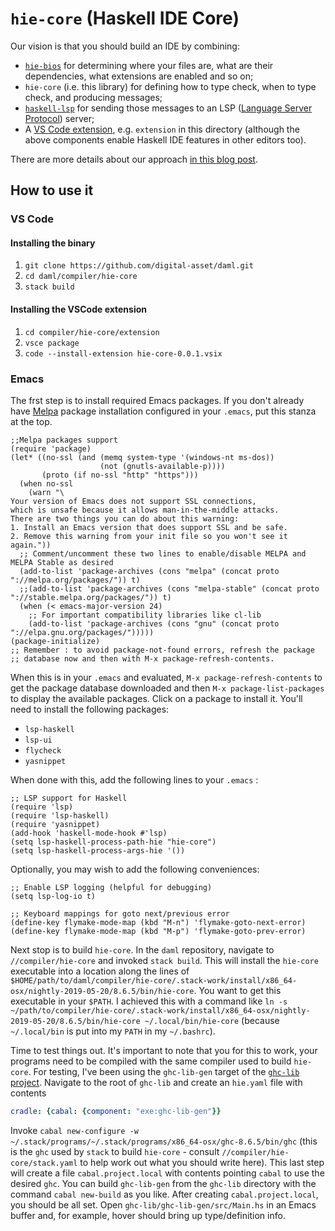 # `hie-core` (Haskell IDE Core)

Our vision is that you should build an IDE by combining:

* [`hie-bios`](https://github.com/mpickering/hie-bios) for determining where your files are, what are their dependencies, what extensions are enabled and so on;
* `hie-core` (i.e. this library) for defining how to type check, when to type check, and producing messages;
* [`haskell-lsp`](https://github.com/alanz/haskell-lsp) for sending those messages to an LSP ([Language Server Protocol](https://microsoft.github.io/language-server-protocol/)) server;
* A [VS Code extension](https://code.visualstudio.com/api), e.g. `extension` in this directory (although the above components enable Haskell IDE features in other editors too).

There are more details about our approach [in this blog post](https://4ta.uk/p/shaking-up-the-ide).

## How to use it

### VS Code

#### Installing the binary

1. `git clone https://github.com/digital-asset/daml.git`
2. `cd daml/compiler/hie-core`
3. `stack build`

#### Installing the VSCode extension

1. `cd compiler/hie-core/extension`
2. `vsce package`
3. `code --install-extension hie-core-0.0.1.vsix`

### Emacs

The frst step is to install required Emacs packages. If you don't already have [Melpa](https://melpa.org/#/) package installation configured in your `.emacs`, put this stanza at the top.
```elisp
;;Melpa packages support
(require 'package)
(let* ((no-ssl (and (memq system-type '(windows-nt ms-dos))
                    (not (gnutls-available-p))))
       (proto (if no-ssl "http" "https")))
  (when no-ssl
    (warn "\
Your version of Emacs does not support SSL connections,
which is unsafe because it allows man-in-the-middle attacks.
There are two things you can do about this warning:
1. Install an Emacs version that does support SSL and be safe.
2. Remove this warning from your init file so you won't see it again."))
  ;; Comment/uncomment these two lines to enable/disable MELPA and MELPA Stable as desired
  (add-to-list 'package-archives (cons "melpa" (concat proto "://melpa.org/packages/")) t)
  ;;(add-to-list 'package-archives (cons "melpa-stable" (concat proto "://stable.melpa.org/packages/")) t)
  (when (< emacs-major-version 24)
    ;; For important compatibility libraries like cl-lib
    (add-to-list 'package-archives (cons "gnu" (concat proto "://elpa.gnu.org/packages/")))))
(package-initialize)
;; Remember : to avoid package-not-found errors, refresh the package
;; database now and then with M-x package-refresh-contents.
   ```
When this is in your `.emacs` and evaluated, `M-x package-refresh-contents` to get the package database downloaded and then `M-x package-list-packages` to display the available packages. Click on a package to install it. You'll need to install the following packages:
  - `lsp-haskell`
  - `lsp-ui`
  - `flycheck`
  - `yasnippet`

When done with this, add the following lines to your `.emacs` :
```elisp
;; LSP support for Haskell
(require 'lsp)
(require 'lsp-haskell)
(require 'yasnippet)
(add-hook 'haskell-mode-hook #'lsp)
(setq lsp-haskell-process-path-hie "hie-core")
(setq lsp-haskell-process-args-hie '())
```

Optionally, you may wish to add the following conveniences:
```elisp
;; Enable LSP logging (helpful for debugging)
(setq lsp-log-io t)

;; Keyboard mappings for goto next/previous error
(define-key flymake-mode-map (kbd "M-n") 'flymake-goto-next-error)
(define-key flymake-mode-map (kbd "M-p") 'flymake-goto-prev-error)
```

Next stop is to build `hie-core`. In the `daml` repository, navigate to `//compiler/hie-core` and invoked `stack build`. This will install the `hie-core` executable into a location along the lines of `$HOME/path/to/daml/compiler/hie-core/.stack-work/install/x86_64-osx/nightly-2019-05-20/8.6.5/bin/hie-core`. You want to get this executable in your `$PATH`. I achieved this with a command like `ln -s ~/path/to/compiler/hie-core/.stack-work/install/x86_64-osx/nightly-2019-05-20/8.6.5/bin/hie-core ~/.local/bin/hie-core` (because `~/.local/bin` is put into my `PATH` in my `~/.bashrc`).

Time to test things out. It's important to note that you for this to work, your programs need to be compiled with the same compiler used to build `hie-core`. For testing, I've been using the `ghc-lib-gen` target of the [`ghc-lib` project](https://github.com/digital-asset/ghc-lib). Navigate to the root of `ghc-lib` and create an `hie.yaml` file with contents
```yaml
cradle: {cabal: {component: "exe:ghc-lib-gen"}}
```
Invoke `cabal new-configure -w ~/.stack/programs/~/.stack/programs/x86_64-osx/ghc-8.6.5/bin/ghc` (this is the `ghc` used by `stack` to build `hie-core` - consult `//compiler/hie-core/stack.yaml` to help work out what you should write here). This last step will create a file `cabal.project.local` with contents pointing `cabal` to use the desired `ghc`. You can build `ghc-lib-gen` from the `ghc-lib` directory with the command `cabal new-build` as you like. After creating `cabal.project.local`, you should be all set. Open `ghc-lib/ghc-lib-gen/src/Main.hs` in an Emacs buffer and, for example, hover should bring up type/definition info.
